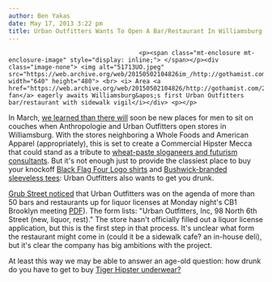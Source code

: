 ```yaml
---
author: Ben Yakas
date: May 17, 2013 3:22 pm
title: Urban Outfitters Wants To Open A Bar/Restaurant In Williamsburg
---
```


	
										<p><span class="mt-enclosure mt-enclosure-image" style="display: inline;"> </span></p><div class="image-none"> <img alt="51713UO.jpeg" src="https://web.archive.org/web/20150502104826im_/http://gothamist.com/attachments/byakas/51713UO.jpeg" width="640" height="480"> <br> <i> Area <a href="https://web.archive.org/web/20150502104826/http://gothamist.com/2010/12/16/musician_ben_whitesides_the_joggers.php">Joggers fan</a> eagerly awaits Williamsburg&apos;s first Urban Outfitters bar/restaurant with sidewalk vigil</i></div> <p></p>

<p>In March, <a href="https://web.archive.org/web/20150502104826/http://gothamist.com/2013/03/05/anthropologie_and_urban_outfitters.php">we learned than there will</a> soon be new places for men to sit on couches when Anthropologie and Urban Outfitters open stores in Williamsburg. With the stores neighboring a Whole Foods and American Apparel (appropriately), this is set to create a Commercial Hipster Mecca that could stand as a tribute to <a href="https://web.archive.org/web/20150502104826/http://gothamist.com/2013/02/16/ny_times_trolls_brooklyn_hipsters_w.php">wheat-paste sloganeers and futurism consultants</a>. But it&apos;s not enough just to provide the classiest place to buy your knockoff <a href="https://web.archive.org/web/20150502104826/http://gothamist.com/2011/07/30/did_urban_outfitters_rip_off_black.php">Black Flag Four Logo shirts</a> and <a href="https://web.archive.org/web/20150502104826/http://gothamist.com/2013/04/19/urban_outfitters_offering_two_bushw.php">Bushwick-branded sleeveless tees</a>: Urban Outfitters also wants to get you drunk.</p>

<p><a href="https://web.archive.org/web/20150502104826/http://newyork.grubstreet.com/2013/05/urban-outfitters-williamsburg-restaurant-bar.html?mid=twitter_thecutblog">Grub Street noticed</a> that Urban Outfitters was on the agenda of more than 50 bars and restaurants up for liquor licenses at Monday night&apos;s CB1 Brooklyn meeting <a href="https://web.archive.org/web/20150502104826/http://www.nyc.gov/html/bkncb1/downloads/pdf/combined_notice_05132013.pdf">PDF</a>). The form lists: &quot;Urban Outfitters, Inc, 98 North 6th Street (new, liquor, rest).&quot; The store hasn&apos;t officially filled out a liquor license application, but this is the first step in that process. It&apos;s unclear what form the restaurant might come in (could it be a sidewalk cafe? an in-house deli), but it&apos;s clear the company has big ambitions with the project. </p>

<p>At least this way we may be able to answer an age-old question: how drunk do you have to get to buy <a href="https://web.archive.org/web/20150502104826/http://www.urbanoutfitters.com/urban/catalog/productdetail.jsp?id=24849424m&amp;parentid=SEARCH+RESULTS">Tiger Hipster underwear?</a></p>					
										
									
				